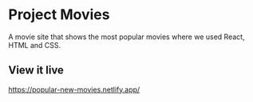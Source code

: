 # Project Movies

A movie site that shows the most popular movies where we used React, HTML and CSS. 

## View it live

https://popular-new-movies.netlify.app/
